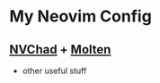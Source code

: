 # My Neovim Config

## [NVChad]("https://github.com/NvChad/NvChad/tree/v2.0/") + [Molten]("https://github.com/benlubas/molten-nvim/") 
+ other useful stuff   

